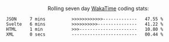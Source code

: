 <!--<p align="center">
  <img width="auto" src ="https://github-readme-stats.vercel.app/api/top-langs/?username=syrkis&layout=compact&hide_border=true&theme=darcula&bg_color=00000000&langs_count=6&hide=jupyter%20notebook,JavaScript,HTML" width = 400>
      <img src ="https://github-readme-streak-stats.herokuapp.com?user=syrkis&theme=darcula&hide_border=true&background=FFFFFF00" width = 400>

</p>-->
<p align="center">Rolling seven day <a href='https://wakatime.com/'> WakaTime</a> coding stats:</p>
<!--START_SECTION:waka-->

```text
JSON     7 mins          >>>>>>>>>>>>-------------   47.55 %
Svelte   6 mins          >>>>>>>>>>---------------   41.22 %
HTML     1 min           >>>----------------------   10.80 %
XML      0 secs          -------------------------   00.44 %
```

<!--END_SECTION:waka-->
